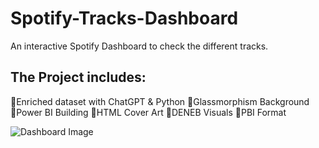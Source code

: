 # Spotify-Tracks-Dashboard
An interactive Spotify Dashboard to check the different tracks.

## The Project includes:
💠Enriched dataset with ChatGPT & Python
💠Glassmorphism Background
💠Power BI Building
💠HTML Cover Art
💠DENEB Visuals
💠PBI Format

![Dashboard Image](https://github.com/user-attachments/assets/67958497-84f1-4b8f-9227-5f0a6ace0f33)

